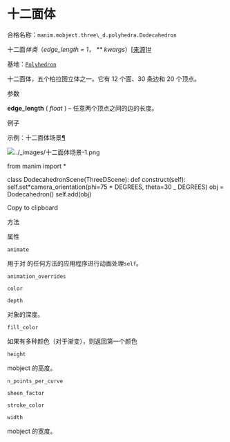 # 十二面体

合格名称：`manim.mobject.three\_d.polyhedra.Dodecahedron`

十二面*体类*（_edge_length = 1_， _\*\* kwargs_）[\[来源\]](../_modules/manim/mobject/three_d/polyhedra.html#Dodecahedron)[#](#manim.mobject.three_d.polyhedra.Dodecahedron "此定义的固定链接")

基地：[`Polyhedron`](manim.mobject.three_d.polyhedra.Polyhedron.html#manim.mobject.three_d.polyhedra.Polyhedron "manim.mobject.two_d.polyhedra.Polyhedron")

十二面体，五个柏拉图立体之一。它有 12 个面、30 条边和 20 个顶点。

参数

**edge_length** ( _float_ ) – 任意两个顶点之间的边的长度。

例子

示例：十二面体场景[¶](#dodecahedronscene)

![../_images/十二面体场景-1.png](../_images/DodecahedronScene-1.png)

from manim import \*

class DodecahedronScene(ThreeDScene):
def construct(self):
self.set*camera_orientation(phi=75 * DEGREES, theta=30 \_ DEGREES)
obj = Dodecahedron()
self.add(obj)

Copy to clipboard

方法

属性

`animate`

用于对 的任何方法的应用程序进行动画处理`self`。

`animation_overrides`

`color`

`depth`

对象的深度。

`fill_color`

如果有多种颜色（对于渐变），则返回第一个颜色

`height`

mobject 的高度。

`n_points_per_curve`

`sheen_factor`

`stroke_color`

`width`

mobject 的宽度。
